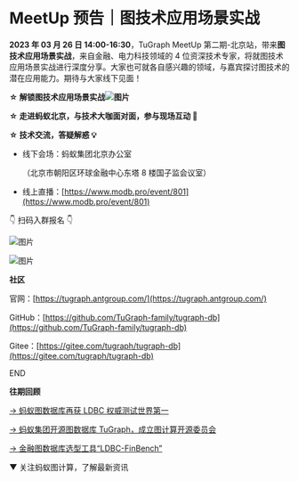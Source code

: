 # MeetUp 预告｜图技术应用场景实战

**2023 年 03 月 26 日 14:00-16:30**，TuGraph MeetUp 第二期-北京站，带来**图技术应用场景实战**，来自金融、电力科技领域的 4 位资深技术专家，将就图技术应用场景实战进行深度分享。大家也可就各自感兴趣的领域，与嘉宾探讨图技术的潜在应用能力。期待与大家线下见面！

**☆ 解锁图技术应用场景实战![图片](https://oscimg.oschina.net/oscnet/up-675ac67f657bae11afd3afc4047557bab09.png)**

**☆ 走进蚂蚁北京，与技术大咖面对面，参与现场互动 🎁**

**☆ 技术交流，答疑解惑 💡**

- 线下会场：蚂蚁集团北京办公室

  （北京市朝阳区环球金融中心东塔 8 楼国子监会议室）

- 线上直播：[https://www.modb.pro/event/801](https://www.modb.pro/event/801)

👇 扫码入群报名 👇

![图片](https://mdn.alipayobjects.com/huamei_qcdryc/afts/img/A*K2A2Spq7qS0AAAAAAAAAAAAADgOBAQ/original)

![图片](https://mdn.alipayobjects.com/huamei_qcdryc/afts/img/A*xsTqQbXQiUwAAAAAAAAAAAAADgOBAQ/original)

**社区**

官网：[https://tugraph.antgroup.com/](https://tugraph.antgroup.com/)

GitHub：[https://github.com/TuGraph-family/tugraph-db](https://github.com/TuGraph-family/tugraph-db)

Gitee：[https://gitee.com/tugraph/tugraph-db](https://gitee.com/tugraph/tugraph-db)

END

**往期回顾**

[→ 蚂蚁图数据库再获 LDBC 权威测试世界第一](http://mp.weixin.qq.com/s?__biz=MzkyNDI4Njc5NA==&mid=2247484415&idx=1&sn=9c59605e66943dc160def20f42e5109c&chksm=c1d969daf6aee0ccdaf43db80d17ae786ae07a21ec3ffa8642036d65ba82fac411a40a230a70&scene=21#wechat_redirect)

[→ 蚂蚁集团开源图数据库 TuGraph，成立图计算开源委员会](http://mp.weixin.qq.com/s?__biz=MzkyNDI4Njc5NA==&mid=2247484428&idx=1&sn=94f94a4dee8c24fca9812eeba2586533&chksm=c1d96e29f6aee73f5811d86023fb31e240b8b88d0b314bccf70f0ed2fffce07ca0e02694d32a&scene=21#wechat_redirect)

[→ 金融图数据库选型工具“LDBC-FinBench”](http://mp.weixin.qq.com/s?__biz=MzkyNDI4Njc5NA==&mid=2247484510&idx=1&sn=f88a18a1ddd0ca6851cce962092b671f&chksm=c1d96e7bf6aee76d5c8d425b723db95756b73449481bb53f1fe4374d742cee222f1fbf4a31cb&scene=21#wechat_redirect)

▼ 关注蚂蚁图计算，了解最新资讯
